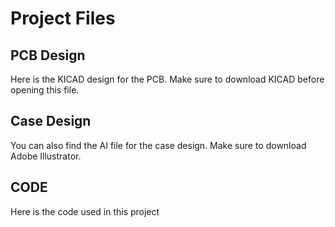 # Project Files

## PCB Design
Here is the KICAD design for the PCB. Make sure to download KICAD before opening this file.

## Case Design
You can also find the AI file for the case design. Make sure to download Adobe Illustrator.

## CODE 
Here is the code used in this project
